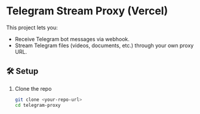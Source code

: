 # Telegram Stream Proxy (Vercel)

This project lets you:
- Receive Telegram bot messages via webhook.
- Stream Telegram files (videos, documents, etc.) through your own proxy URL.

## 🛠 Setup

1. Clone the repo  
   ```bash
   git clone <your-repo-url>
   cd telegram-proxy
